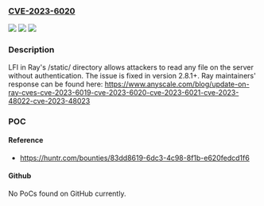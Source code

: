 ### [CVE-2023-6020](https://cve.mitre.org/cgi-bin/cvename.cgi?name=CVE-2023-6020)
![](https://img.shields.io/static/v1?label=Product&message=ray-project%2Fray&color=blue)
![](https://img.shields.io/static/v1?label=Version&message=unspecified%3C%3D%20latest%20&color=brighgreen)
![](https://img.shields.io/static/v1?label=Vulnerability&message=CWE-598%20Use%20of%20GET%20Request%20Method%20With%20Sensitive%20Query%20Strings&color=brighgreen)

### Description

LFI in Ray's /static/ directory allows attackers to read any file on the server without authentication. The issue is fixed in version 2.8.1+. Ray maintainers' response can be found here: https://www.anyscale.com/blog/update-on-ray-cves-cve-2023-6019-cve-2023-6020-cve-2023-6021-cve-2023-48022-cve-2023-48023

### POC

#### Reference
- https://huntr.com/bounties/83dd8619-6dc3-4c98-8f1b-e620fedcd1f6

#### Github
No PoCs found on GitHub currently.

